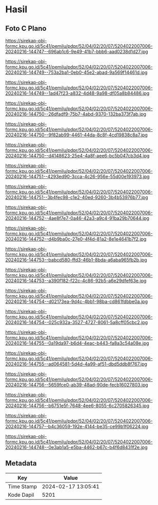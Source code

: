 # Hasil

## Foto C Plano

https://sirekap-obj-formc.kpu.go.id/5c41/pemilu/pdpr/52/04/02/20/07/5204022007006-20240216-144747--696ab1c6-9e49-41b7-bbb6-aad0238d1d27.jpg

https://sirekap-obj-formc.kpu.go.id/5c41/pemilu/pdpr/52/04/02/20/07/5204022007006-20240216-144749--753a2ba1-0eb0-45e2-abad-9a569f14461d.jpg

https://sirekap-obj-formc.kpu.go.id/5c41/pemilu/pdpr/52/04/02/20/07/5204022007006-20240216-144749--1ad47f23-a832-4d48-9a98-df05a8b84486.jpg

https://sirekap-obj-formc.kpu.go.id/5c41/pemilu/pdpr/52/04/02/20/07/5204022007006-20240216-144750--26dfadf9-75b7-4abd-9370-132ba373f7ab.jpg

https://sirekap-obj-formc.kpu.go.id/5c41/pemilu/pdpr/52/04/02/20/07/5204022007006-20240216-144750--9f82ab99-4461-44da-8c8f-4cd19838c8a7.jpg

https://sirekap-obj-formc.kpu.go.id/5c41/pemilu/pdpr/52/04/02/20/07/5204022007006-20240216-144750--d4148623-25e4-4a8f-aee6-bc5b047cb3d4.jpg

https://sirekap-obj-formc.kpu.go.id/5c41/pemilu/pdpr/52/04/02/20/07/5204022007006-20240216-144751--4293ed90-3cca-4c26-956e-55d00e193973.jpg

https://sirekap-obj-formc.kpu.go.id/5c41/pemilu/pdpr/52/04/02/20/07/5204022007006-20240216-144751--3b4fec98-c1e2-40ed-9260-3b4b53976b77.jpg

https://sirekap-obj-formc.kpu.go.id/5c41/pemilu/pdpr/52/04/02/20/07/5204022007006-20240216-144752--4ae8f7e7-0a46-42a3-a9c4-91ba29b70644.jpg

https://sirekap-obj-formc.kpu.go.id/5c41/pemilu/pdpr/52/04/02/20/07/5204022007006-20240216-144752--d4b9ba0c-27e0-4f4d-81a2-8e1e4641b7f2.jpg

https://sirekap-obj-formc.kpu.go.id/5c41/pemilu/pdpr/52/04/02/20/07/5204022007006-20240216-144753--babcd580-ffd3-46b1-8bda-a6aba965fb2b.jpg

https://sirekap-obj-formc.kpu.go.id/5c41/pemilu/pdpr/52/04/02/20/07/5204022007006-20240216-144753--a390f182-f22c-4c86-92b5-a6e29dfef63e.jpg

https://sirekap-obj-formc.kpu.go.id/5c41/pemilu/pdpr/52/04/02/20/07/5204022007006-20240216-144754--d02173ea-9d4c-4bb1-98ba-cd861fdbbe0a.jpg

https://sirekap-obj-formc.kpu.go.id/5c41/pemilu/pdpr/52/04/02/20/07/5204022007006-20240216-144754--025c932a-3527-4727-8061-5a8cff05cbc2.jpg

https://sirekap-obj-formc.kpu.go.id/5c41/pemilu/pdpr/52/04/02/20/07/5204022007006-20240216-144755--0a19da97-b6d4-4eac-b443-fa8a3c54a08e.jpg

https://sirekap-obj-formc.kpu.go.id/5c41/pemilu/pdpr/52/04/02/20/07/5204022007006-20240216-144755--ad064581-5d4d-4a99-af51-dbd5ddb8f767.jpg

https://sirekap-obj-formc.kpu.go.id/5c41/pemilu/pdpr/52/04/02/20/07/5204022007006-20240216-144756--5659fce0-ab39-48ad-90de-fecb16027803.jpg

https://sirekap-obj-formc.kpu.go.id/5c41/pemilu/pdpr/52/04/02/20/07/5204022007006-20240216-144756--b6751e5f-7648-4ee6-8055-6c2705826345.jpg

https://sirekap-obj-formc.kpu.go.id/5c41/pemilu/pdpr/52/04/02/20/07/5204022007006-20240216-144757--b4c36059-192e-4144-be35-ce99b1f06224.jpg

https://sirekap-obj-formc.kpu.go.id/5c41/pemilu/pdpr/52/04/02/20/07/5204022007006-20240216-144748--0e3ab1a5-e5ba-4462-b67c-b4f6d8431f2e.jpg


## Metadata

| Key        | Value               |
| ---------- | ------------------- |
| Time Stamp | 2024-02-17 13:05:41 |
| Kode Dapil | 5201                |



